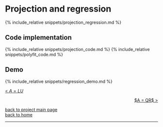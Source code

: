 <script>
MathJax = {
tex: {
tags: 'ams'  // should be 'ams', 'none', or 'all'
     }
};
</script>
<script id="MathJax-script" async src="https://cdn.jsdelivr.net/npm/mathjax@3/es5/tex-chtml.js"></script>

# Projection and regression
{% include_relative snippets/projection_regression.md %}

## Code implementation
{% include_relative snippets/projection_code.md %}
{% include_relative snippets/polyfit_code.md %}

## Demo
{% include_relative snippets/regression_demo.md %}

[< $A = LU$](./lu_factorisation.md)

<div style="text-align: right">
<a href="https://matt-a-bennett.github.io/numpy_from_scratch/qr_factorisation.html">$A = QR$ ></a>
</div>

[back to project main page](./numpy_from_scratch.md)\
[back to home](../index.md)

---
<script src="https://utteranc.es/client.js"
        repo="Matt-A-Bennett/Matt-A-Bennett.github.io"
        issue-term="https://matt-a-bennett.github.io/numpy_from_scratch/projection_least_squares_linfit.html"
        theme="github-light"
        crossorigin="anonymous"
        async>
</script>

